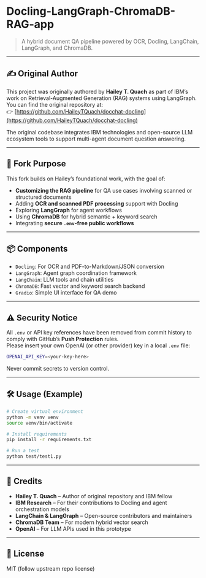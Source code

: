 # Docling-LangGraph-ChromaDB-RAG-app

> A hybrid document QA pipeline powered by OCR, Docling, LangChain, LangGraph, and ChromaDB.

---

## ✍️ Original Author

This project was originally authored by **Hailey T. Quach** as part of IBM’s work on Retrieval-Augmented Generation (RAG) systems using LangGraph. You can find the original repository at:  
👉 [https://github.com/HaileyTQuach/docchat-docling](https://github.com/HaileyTQuach/docchat-docling)

The original codebase integrates IBM technologies and open-source LLM ecosystem tools to support multi-agent document question answering.

---

## 🔄 Fork Purpose

This fork builds on Hailey’s foundational work, with the goal of:

- **Customizing the RAG pipeline** for QA use cases involving scanned or structured documents
- Adding **OCR and scanned PDF processing** support with Docling
- Exploring **LangGraph** for agent workflows
- Using **ChromaDB** for hybrid semantic + keyword search
- Integrating **secure `.env`-free public workflows**

---

## 📦 Components

- `Docling`: For OCR and PDF-to-Markdown/JSON conversion
- `LangGraph`: Agent graph coordination framework
- `LangChain`: LLM tools and chain utilities
- `ChromaDB`: Fast vector and keyword search backend
- `Gradio`: Simple UI interface for QA demo

---

## ⚠️ Security Notice

All `.env` or API key references have been removed from commit history to comply with GitHub’s **Push Protection** rules.  
Please insert your own OpenAI (or other provider) key in a local `.env` file:

```bash
OPENAI_API_KEY=<your-key-here>
```

Never commit secrets to version control.

---

## 🛠️ Usage (Example)

```bash
# Create virtual environment
python -m venv venv
source venv/bin/activate

# Install requirements
pip install -r requirements.txt

# Run a test
python test/test1.py
```

---

## 🤝 Credits

- **Hailey T. Quach** – Author of original repository and IBM fellow
- **IBM Research** – For their contributions to Docling and agent orchestration models
- **LangChain & LangGraph** – Open-source contributors and maintainers
- **ChromaDB Team** – For modern hybrid vector search
- **OpenAI** – For LLM APIs used in this prototype

---

## 📄 License

MIT (follow upstream repo license)
